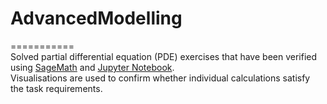 # AdvancedModelling  
===========  
Solved partial differential equation (PDE) exercises that have been verified using [SageMath](https://www.sagemath.org/) and [Jupyter Notebook](https://jupyter.org/).  
Visualisations are used to confirm whether individual calculations satisfy the task requirements.
